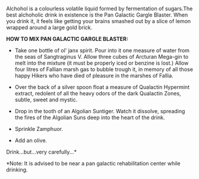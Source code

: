 Alchohol is a colourless volatile liquid formed by fermentation of sugars.The best alchoholic drink in existence is the Pan Galactic Gargle Blaster. When you drink it, it feels like getting your brains smashed out by a slice of lemon wrapped around a large gold brick. 

**HOW TO MIX PAN GALACTIC GARGLE BLASTER:**

* Take one bottle of ol' janx spirit.
Pour into it one measure of water from the seas of Sangtraginus V.
Allow three cubes of  Arcturan Mega-gin to melt into the mixture (it must be properly iced or benzine is lost.)
Allow four litres of Fallian marsh gas to bubble trough it, in memory of all those happy Hikers who have died of pleasure in the marshes of Fallia.

* Over the back of a silver spoon float a measure of Qualactin Hypermint extract, redolent of all the heavy odors of the dark Qualactin Zones, subtle, sweet and mystic.

* Drop in the tooth of an Algolian Suntiger. Watch it dissolve, spreading the fires of the Algolian Suns deep into the heart of the drink.

* Sprinkle Zamphuor.

* Add an olive.

Drink...but...very carefully...*

*Note: It is advised to be near a pan galactic rehabilitation center while drinking.
